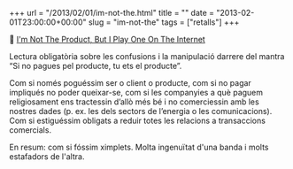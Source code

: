 +++
url = "/2013/02/01/im-not-the.html"
title = ""
date = "2013-02-01T23:00:00+00:00"
slug = "im-not-the"
tags = ["retalls"]
+++

📎 [I'm Not The Product, But I Play One On The Internet](http://powazek.com/posts/3229)

Lectura obligatòria sobre les confusions i la manipulació darrere del mantra “Si no pagues pel producte, tu ets el producte”.

Com si només poguéssim ser o client o producte, com si no pagar impliqués no poder queixar-se, com si les companyies a què paguem religiosament ens tractessin d’allò més bé i no comerciessin amb les nostres dades (p. ex. les dels sectors de l’energia o les comunicacions). Com si estiguéssim obligats a reduir totes les relacions a transaccions comercials.

En resum: com si fóssim ximplets. Molta ingenuïtat d'una banda i molts estafadors de l'altra.
